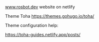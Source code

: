www.rosbot.dev website on netlify

Theme Toha
https://themes.gohugo.io/toha/

Theme configuration help: 

https://toha-guides.netlify.app/posts/